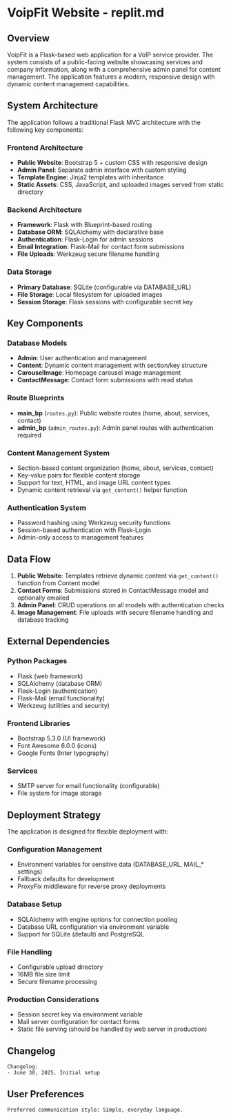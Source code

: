 # VoipFit Website - replit.md

## Overview

VoipFit is a Flask-based web application for a VoIP service provider. The system consists of a public-facing website showcasing services and company information, along with a comprehensive admin panel for content management. The application features a modern, responsive design with dynamic content management capabilities.

## System Architecture

The application follows a traditional Flask MVC architecture with the following key components:

### Frontend Architecture
- **Public Website**: Bootstrap 5 + custom CSS with responsive design
- **Admin Panel**: Separate admin interface with custom styling
- **Template Engine**: Jinja2 templates with inheritance
- **Static Assets**: CSS, JavaScript, and uploaded images served from static directory

### Backend Architecture
- **Framework**: Flask with Blueprint-based routing
- **Database ORM**: SQLAlchemy with declarative base
- **Authentication**: Flask-Login for admin sessions
- **Email Integration**: Flask-Mail for contact form submissions
- **File Uploads**: Werkzeug secure filename handling

### Data Storage
- **Primary Database**: SQLite (configurable via DATABASE_URL)
- **File Storage**: Local filesystem for uploaded images
- **Session Storage**: Flask sessions with configurable secret key

## Key Components

### Database Models
- **Admin**: User authentication and management
- **Content**: Dynamic content management with section/key structure
- **CarouselImage**: Homepage carousel image management
- **ContactMessage**: Contact form submissions with read status

### Route Blueprints
- **main_bp** (`routes.py`): Public website routes (home, about, services, contact)
- **admin_bp** (`admin_routes.py`): Admin panel routes with authentication required

### Content Management System
- Section-based content organization (home, about, services, contact)
- Key-value pairs for flexible content storage
- Support for text, HTML, and image URL content types
- Dynamic content retrieval via `get_content()` helper function

### Authentication System
- Password hashing using Werkzeug security functions
- Session-based authentication with Flask-Login
- Admin-only access to management features

## Data Flow

1. **Public Website**: Templates retrieve dynamic content via `get_content()` function from Content model
2. **Contact Forms**: Submissions stored in ContactMessage model and optionally emailed
3. **Admin Panel**: CRUD operations on all models with authentication checks
4. **Image Management**: File uploads with secure filename handling and database tracking

## External Dependencies

### Python Packages
- Flask (web framework)
- SQLAlchemy (database ORM)
- Flask-Login (authentication)
- Flask-Mail (email functionality)
- Werkzeug (utilities and security)

### Frontend Libraries
- Bootstrap 5.3.0 (UI framework)
- Font Awesome 6.0.0 (icons)
- Google Fonts (Inter typography)

### Services
- SMTP server for email functionality (configurable)
- File system for image storage

## Deployment Strategy

The application is designed for flexible deployment with:

### Configuration Management
- Environment variables for sensitive data (DATABASE_URL, MAIL_* settings)
- Fallback defaults for development
- ProxyFix middleware for reverse proxy deployments

### Database Setup
- SQLAlchemy with engine options for connection pooling
- Database URL configuration via environment variable
- Support for SQLite (default) and PostgreSQL

### File Handling
- Configurable upload directory
- 16MB file size limit
- Secure filename processing

### Production Considerations
- Session secret key via environment variable
- Mail server configuration for contact forms
- Static file serving (should be handled by web server in production)

## Changelog

```
Changelog:
- June 30, 2025. Initial setup
```

## User Preferences

```
Preferred communication style: Simple, everyday language.
```